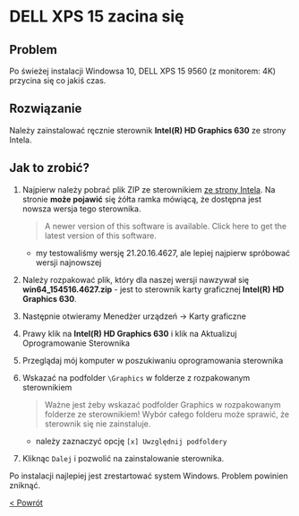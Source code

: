 # DELL XPS 15 zacina się

## Problem
Po świeżej instalacji Windowsa 10, DELL XPS 15 9560 (z monitorem: 4K) przycina się co jakiś czas.

## Rozwiązanie
Należy zainstalować ręcznie sterownik **Intel(R) HD Graphics 630** ze strony Intela.

## Jak to zrobić?
1. Najpierw należy pobrać plik ZIP ze sterownikiem [ze strony Intela](https://downloadcenter.intel.com/download/26669/Graphics-Intel-Graphics-Driver-for-Windows-15-45-?v=t). Na stronie **może pojawić** się żółta ramka mówiącą, że dostępna jest nowsza wersja tego sterownika.
   > A newer version of this software is available. Click here to get the latest version of this software.
   - my testowaliśmy wersję 21.20.16.4627, ale lepiej najpierw spróbować wersji najnowszej

2. Należy rozpakować plik, który dla naszej wersji nawzywał się **win64_154516.4627.zip** - jest to sterownik karty graficznej **Intel(R) HD Graphics 630**.
3. Następnie otwieramy Menedżer urządzeń -> Karty graficzne
4. Prawy klik na **Intel(R) HD Graphics 630** i klik na Aktualizuj Oprogramowanie Sterownika
5. Przeglądaj mój komputer w poszukiwaniu oprogramowania sterownika
6. Wskazać na podfolder `\Graphics` w folderze z rozpakowanym sterownikiem
   > Ważne jest żeby wskazać podfolder Graphics w rozpakowanym folderze ze sterownikiem! Wybór całego folderu może sprawić, że sterownik się nie zainstaluje.
   - należy zaznaczyć opcję `[x] Uwzględnij podfoldery`
7. Kliknąc `Dalej` i pozwolić na zainstalowanie sterownika.

Po instalacji najlepiej jest zrestartować system Windows. Problem powinien zniknąć.

[< Powrót](index.md)
